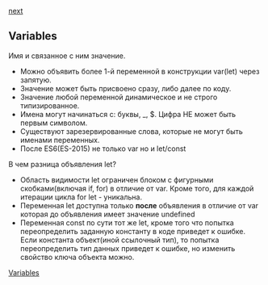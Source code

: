 <a href="05.md">next</a>

<h2>Variables</h2>

<div>
Имя и связанное с ним значение.

<ul>
<li>
Можно объявить более 1-й переменной в конструкции var(let) через запятую.
</li>
<li>
Значение может быть присвоено сразу, либо далее по коду.
</li>
<li>
Значение любой переменной динамическое и не строго типизированное.
</li>
<li>
Имена могут начинаться с: буквы, _, $. Цифра НЕ может быть первым символом.
</li>
<li>
Существуют зарезервированные слова, которые не могут быть именами переменных.
</li>
<li>
После ES6(ES-2015) не только var но и let/const
</li>
</ul>
</div>

<div>
В чем разница объявления let?

<ul>
<li>
Область видимости let ограничен блоком с фигурными скобками(включая if, for) в отличие от var.
Кроме того, для каждой итерации цикла for let - уникальна.
</li>
<li>
Переменная let доступна только <strong>после</strong> объявления в отличие от var которая до объявления имеет значение undefined
</li>
<li>
Переменная const по сути тот же let, кроме того что попытка переопределить заданную константу в коде приведет к ошибке.
Если константа объект(иной ссылочный тип), то попытка переопределить тип данных приведет к ошибке, но изменить свойство ключа объекта можно.
</li>
</ul>

</div>

<div>
<a href="https://codepen.io/paawel/pen/NopMpb?editors=1112">Variables</a>
</div>